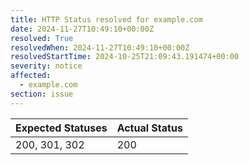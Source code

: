 ```yaml
---
title: HTTP Status resolved for example.com
date: 2024-11-27T10:49:10+00:00Z
resolved: True
resolvedWhen: 2024-11-27T10:49:10+00:00Z
resolvedStartTime: 2024-10-25T21:09:43.191474+00:00
severity: notice
affected:
  - example.com
section: issue
---
```


| Expected Statuses | Actual Status  |
|-------------------|----------------|
| 200, 301, 302 | 200 |
